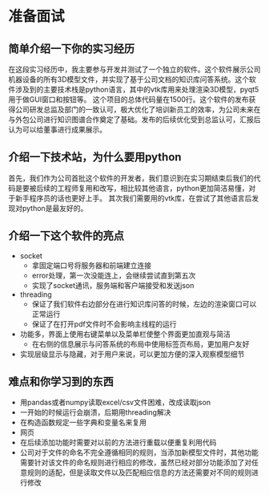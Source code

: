 # 准备面试

## 简单介绍一下你的实习经历

在这段实习经历中，我主要参与开发并测试了一个独立的软件。这个软件展示公司机器设备的所有3D模型文件，并实现了基于公司文档的知识库问答系统。这个软件涉及到的主要技术栈是python语言，其中的vtk库用来处理渲染3D模型，pyqt5用于做GUI窗口和按钮等。
这个项目的总体代码量在1500行。这个软件的发布获得公司研发总监及部门的一致认可，极大优化了培训新员工的效率，为公司未来在与外包公司进行知识图谱合作奠定了基础。发布的后续优化受到总监认可，汇报后认为可以给董事进行成果展示。

## 介绍一下技术站，为什么要用python

首先，我们作为公司首批这个软件的开发者，我们意识到在实习期结束后我们的代码是要被后续的工程师复用和改写，相比较其他语言，python更加简洁易懂，对于新手程序员的话也更好上手。
其次我们需要用的vtk库，在尝试了其他语言后发现对python是最友好的。

## 介绍一下这个软件的亮点

- socket
  - 拿固定端口号将服务器和前端建立连接
  - error处理，第一次没能连上，会继续尝试直到第五次
  - 实现了socket通讯，服务端和客户端接受和发送json
- threading
  - 保证了我们软件右边部分在进行知识库问答的时候，左边的渲染窗口可以正常运行
  - 保证了在打开pdf文件时不会影响主线程的运行
- 功能多，界面上使用右键菜单以及菜单栏使整个界面更加直观与简洁
  - 在右侧的信息展示与问答系统的布局中使用标签页布局，更加用户友好
- 实现层级显示与隐藏，对于用户来说，可以更加方便的深入观察模型细节

## 难点和你学习到的东西

- 用pandas或者numpy读取excel/csv文件困难，改成读取json
- 一开始的时候运行会崩溃，后期用threading解决
- 在构造函数规定一些字典和变量名来复用
- 网页
- 在后续添加功能时需要对以前的方法进行重载以便重复利用代码
- 公司对于文件的命名不完全遵循相同的规则，当添加新模型文件时，其他功能需要针对该文件的命名规则进行相应的修改，虽然已经对部分功能添加了对任意规则的适配，但是读取文件以及匹配相应信息的方法还需要对不同的规则进行修改